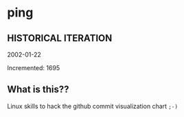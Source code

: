 # ping

## HISTORICAL ITERATION
2002-01-22

Incremented: 1695

## What is this?? 
Linux skills to hack the github commit visualization chart `;-)`
